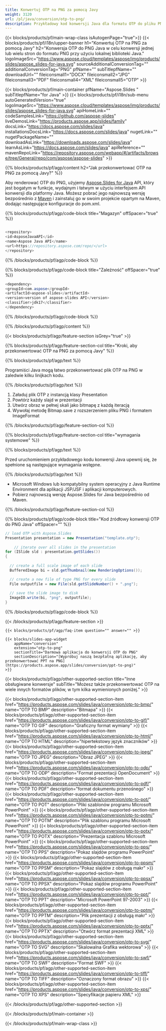 ```yaml
---
title: Konwertuj OTP na PNG za pomocą Javy
weight: 3120
url: /pl/java/conversion/otp-to-png/ 
description: Przykładowy kod konwersji Java dla formatu OTP do pliku PNG. Użyj tego przykładowego kodu, aby wyeksportować prezentacje PowerPoint i OpenOffice do formatu PNG w dowolnej aplikacji internetowej lub aplikacji opartej na Java na komputery stacjonarne.
---
```


{{< blocks/products/pf/main-wrap-class isAutogenPage="true">}}
{{< blocks/products/pf/i18n/upper-banner h1="Konwertuj OTP na PNG za pomocą Javy" h2="Konwersja OTP do PNG Java w celu konwersji jednej lub wielu stron do formatu PNG przy użyciu lokalnej biblioteki Java." logoImageSrc="https://www.aspose.cloud/templates/aspose/img/products/slides/aspose_slides-for-java.svg" sourceAdditionalConversionTag="" additionalConversionTag="PNG" pfName="" subTitlepfName="" downloadUrl="" fileiconsmall1="DOCX" fileiconsmall2="JPG" fileiconsmall3="PDF" fileiconsmall4="XML" fileiconsmall5="OTP" >}}

{{< blocks/products/pf/main-container pfName="Aspose.Slides " subTitlepfName="for Java" >}}
{{< blocks/products/pf/i18n/sub-menu autoGeneratedVersion="true" logoImageSrc="https://www.aspose.cloud/templates/aspose/img/products/slides/aspose_slides-for-java.svg" apiHomeLink="" codeSamplesLink="https://github.com/aspose-slides" liveDemosLink="https://products.aspose.app/slides/family" docsLink="https://docs.aspose.com/slides/java" installationsDocsLink="https://docs.aspose.com/slides/java" nugetLink="" nugetPackageName="" downloadAsLink="https://downloads.aspose.com/slides/java" learnAsLink="https://docs.aspose.com/slides/java" apiReference="" mavenRepoLink="https://repository.aspose.com/webapp/#/artifacts/browse/tree/General/repo/com/aspose/aspose-slides" >}}

{{% blocks/products/pf/agp/content h2="Jak przekonwertować OTP na PNG za pomocą Javy?" %}}

 Aby renderować OTP do PNG, użyjemy
 [Aspose.Slides for Java](https://products.aspose.com/slides/java)
 API, który jest bogatym w funkcje, wydajnym i łatwym w użyciu interfejsem API konwersji dla platformy Java. Możesz pobrać jego najnowszą wersję bezpośrednio z
 [Maven](https://repository.aspose.com/webapp/#/artifacts/browse/tree/General/repo/com/aspose/aspose-slides)
 i zainstaluj go w swoim projekcie opartym na Maven, dodając następujące konfiguracje do pom.xml.

{{% blocks/products/pf/agp/code-block title="Magazyn" offSpacer="true" %}}

```cs

<repository>
<id>AsposeJavaAPI</id>
<name>Aspose Java API</name>
<url>https://repository.aspose.com/repo/</url>
</repository>

```

{{% /blocks/products/pf/agp/code-block %}}

{{% blocks/products/pf/agp/code-block title="Zależność" offSpacer="true" %}}

```cs
<dependency>
<groupId>com.aspose</groupId>
<artifactId>aspose-slides</artifactId>
<version>version of aspose-slides API</version>
<classifier>jdk17</classifier>
</dependency>

```

{{% /blocks/products/pf/agp/code-block %}}

{{% /blocks/products/pf/agp/content %}}

{{< blocks/products/pf/agp/feature-section isGrey="true" >}}

{{% blocks/products/pf/agp/feature-section-col title="Kroki, aby przekonwertować OTP na PNG za pomocą Javy" %}}

{{% blocks/products/pf/agp/text %}}

 Programiści Java mogą łatwo przekonwertować plik OTP na PNG w zaledwie kilku linijkach kodu.

{{% /blocks/products/pf/agp/text %}}

1. Załaduj plik OTP z instancją klasy Presentation
1. Powtórz każdy slajd w prezentacji
1. Utwórz obraz w pełnej skali jako bitmapę z każdą iteracją
1. Wywołaj metodę Bitmap.save z rozszerzeniem pliku PNG i formatem ImageFormat

{{% /blocks/products/pf/agp/feature-section-col %}}

{{% blocks/products/pf/agp/feature-section-col title="wymagania systemowe" %}}

{{% blocks/products/pf/agp/text %}}

 Przed uruchomieniem przykładowego kodu konwersji Java upewnij się, że spełnione są następujące wymagania wstępne.

{{% /blocks/products/pf/agp/text %}}

- Microsoft Windows lub kompatybilny system operacyjny z Java Runtime Environment dla aplikacji JSP/JSF i aplikacji komputerowych.
- Pobierz najnowszą wersję Aspose.Slides for Java bezpośrednio od Maven.

{{% /blocks/products/pf/agp/feature-section-col %}}

{{% blocks/products/pf/agp/code-block title="Kod źródłowy konwersji OTP do PNG Java" offSpacer="" %}}

```cs
// load OTP with Aspose.Slides
Presentation presentation = new Presentation("template.otp");
   
    // iterate over all slides in the presentation
for (ISlide sld : presentation.getSlides()) 
{
  
  // create a full scale image of each slide
  BufferedImage bi = sld.getThumbnail(new RenderingOptions());

  // create a new file of type PNG for every slide
  File outputfile = new File(sld.getSlideNumber() + ".png");
  
  // save the slide image to disk
  ImageIO.write(bi, "png", outputfile);
}   

```

{{% /blocks/products/pf/agp/code-block %}}

{{< /blocks/products/pf/agp/feature-section >}}

    {{< blocks/products/pf/agp/faq-item question="" answer="" >}}
 

<!-- aboutfile Starts -->

<!-- aboutfile Ends -->

    {{< blocks/slides-app-widget 
        appName="conversion"
        extension="otp-to-png"
        sectionTitle="Darmowa aplikacja do konwersji OTP do PNG" 
        sectionDescription="[Wypróbuj naszą bezpłatną aplikację, aby przekonwertować PPT na PNG](https://products.aspose.app/slides/conversion/ppt-to-png)" 
    >}}
    
{{< blocks/products/pf/agp/other-supported-section title="Inne obsługiwane konwersje" subTitle="Możesz także przekonwertować OTP na wiele innych formatów plików, w tym kilka wymienionych poniżej." >}}

{{< blocks/products/pf/agp/other-supported-section-item href="https://products.aspose.com/slides/java/conversion/otp-to-bmp/" name="OTP TO BMP" description="Bitmapa" >}}
{{< blocks/products/pf/agp/other-supported-section-item href="https://products.aspose.com/slides/java/conversion/otp-to-gif/" name="OTP TO GIF" description="Graficzny format wymiany" >}}
{{< blocks/products/pf/agp/other-supported-section-item href="https://products.aspose.com/slides/java/conversion/otp-to-html/" name="OTP TO HTML" description="hipertekstowy język znaczników" >}}
{{< blocks/products/pf/agp/other-supported-section-item href="https://products.aspose.com/slides/java/conversion/otp-to-jpeg/" name="OTP TO JPEG" description="Obraz JPEG" >}}
{{< blocks/products/pf/agp/other-supported-section-item href="https://products.aspose.com/slides/java/conversion/otp-to-odp/" name="OTP TO ODP" description="Format prezentacji OpenDocument" >}}
{{< blocks/products/pf/agp/other-supported-section-item href="https://products.aspose.com/slides/java/conversion/otp-to-pdf/" name="OTP TO PDF" description="format dokumentu przenośnego" >}}
{{< blocks/products/pf/agp/other-supported-section-item href="https://products.aspose.com/slides/java/conversion/otp-to-pot/" name="OTP TO POT" description="Pliki szablonów programu Microsoft PowerPoint" >}}
{{< blocks/products/pf/agp/other-supported-section-item href="https://products.aspose.com/slides/java/conversion/otp-to-potm/" name="OTP TO POTM" description="Plik szablonu programu Microsoft PowerPoint" >}}
{{< blocks/products/pf/agp/other-supported-section-item href="https://products.aspose.com/slides/java/conversion/otp-to-potx/" name="OTP TO POTX" description="Prezentacja szablonu Microsoft PowerPoint" >}}
{{< blocks/products/pf/agp/other-supported-section-item href="https://products.aspose.com/slides/java/conversion/otp-to-pps/" name="OTP TO PPS" description="Pokaz slajdów programu PowerPoint" >}}
{{< blocks/products/pf/agp/other-supported-section-item href="https://products.aspose.com/slides/java/conversion/otp-to-ppsm/" name="OTP TO PPSM" description="Pokaz slajdów z obsługą makr" >}}
{{< blocks/products/pf/agp/other-supported-section-item href="https://products.aspose.com/slides/java/conversion/otp-to-ppsx/" name="OTP TO PPSX" description="Pokaz slajdów programu PowerPoint" >}}
{{< blocks/products/pf/agp/other-supported-section-item href="https://products.aspose.com/slides/java/conversion/otp-to-ppt/" name="OTP TO PPT" description="Microsoft PowerPoint 97-2003" >}}
{{< blocks/products/pf/agp/other-supported-section-item href="https://products.aspose.com/slides/java/conversion/otp-to-pptm/" name="OTP TO PPTM" description="Plik prezentacji z obsługą makr" >}}
{{< blocks/products/pf/agp/other-supported-section-item href="https://products.aspose.com/slides/java/conversion/otp-to-pptx/" name="OTP TO PPTX" description="Otwórz format prezentacji XML" >}}
{{< blocks/products/pf/agp/other-supported-section-item href="https://products.aspose.com/slides/java/conversion/otp-to-svg/" name="OTP TO SVG" description="Skalowalna Grafika wektorowa" >}}
{{< blocks/products/pf/agp/other-supported-section-item href="https://products.aspose.com/slides/java/conversion/otp-to-swf/" name="OTP TO SWF" description="Format SWF" >}}
{{< blocks/products/pf/agp/other-supported-section-item href="https://products.aspose.com/slides/java/conversion/otp-to-tiff/" name="OTP TO TIFF" description="Oznaczony format obrazu" >}}
{{< blocks/products/pf/agp/other-supported-section-item href="https://products.aspose.com/slides/java/conversion/otp-to-xps/" name="OTP TO XPS" description="Specyfikacje papieru XML" >}}

{{< /blocks/products/pf/agp/other-supported-section >}}

{{< /blocks/products/pf/main-container >}}
    
{{< /blocks/products/pf/main-wrap-class >}}